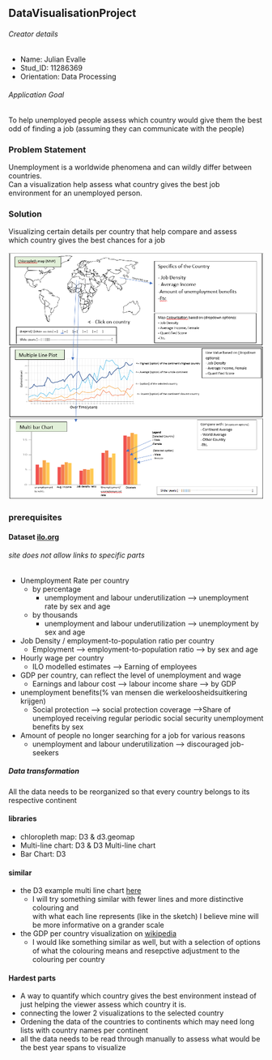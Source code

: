 ## DataVisualisationProject
###### Creator details
* Name: Julian Evalle
* Stud_ID: 11286369
* Orientation: Data Processing
###### Application Goal
To help unemployed people assess which country would give them the best odd of finding a job (assuming they can communicate with the people)

### Problem Statement
Unemployment is a worldwide phenomena and can wildly differ between countries.  
Can a visualization help assess what country gives the best job environment for an unemployed person.

### Solution
Visualizing certain details per country that help compare and assess  
which country gives the best chances for a job

![alt text](doc/Prop_Figure.png)

### prerequisites
#### Dataset [ilo.org][ilo]
###### site does not allow links to specific parts
* Unemployment Rate per country
  * by percentage 
    * unemployment and labour underutilization --> unemployment rate by sex and age
  * by thousands 
    * unemployment and labour underutilization --> unemployment by sex and age
* Job Density / employment-to-population ratio per country
  * Employment --> employment-to-population ratio --> by sex and age
* Hourly wage per country
  * ILO modelled estimates --> Earning of employees
* GDP per country, can reflect the level of unemployment and wage
  * Earnings and labour cost --> labour income share --> by GDP
* unemployment benefits(% van mensen die werkeloosheidsuitkering krijgen)
  * Social protection --> social protection coverage -->Share of unemployed receiving regular periodic social security unemployment benefits by sex
* Amount of people no longer searching for a job for various reasons
  * unemployment and labour underutilization --> discouraged job-seekers
##### Data transformation
All the data needs to be reorganized so that every country belongs to its respective continent

#### libraries
* chloropleth map: D3 & d3.geomap
* Multi-line chart: D3 & D3 Multi-line chart
* Bar Chart: D3

#### similar
* the D3 example multi line chart [here](https://beta.observablehq.com/@mbostock/d3-multi-line-chart)
  * I will try something similar with fewer lines and more distinctive colouring and  
 with what each line represents (like in the sketch) I believe mine will be more informative on a grander scale
* the GDP per country visualization on [wikipedia](https://en.wikipedia.org/wiki/List_of_countries_by_GDP_(PPP)_per_capita#/media/File:Countries_by_GDP_(PPP)_per_capita_in_2017.png)
  * I would like something similar as well, but with a selection of options of what the colouring means and resepctive adjustment to the colouring per country
 
#### Hardest parts
* A way to quantify which country gives the best environment instead of just helping the viewer assess which country it is.
* connecting the lower 2 visualizations to the selected country
* Ordening the data of the countries to continents which may need long lists with country names per continent
* all the data needs to be read through manually to assess what would be the best year spans to visualize

[ilo]: http://www.ilo.org/ilostat/faces/wcnav_defaultSelection?_afrLoop=3534569229012209&_afrWindowMode=0&_afrWindowId=null#!%40%40%3F_afrWindowId%3Dnull%26_afrLoop%3D3534569229012209%26_afrWindowMode%3D0%26_adf.ctrl-state%3Dkunfunk1c_138

